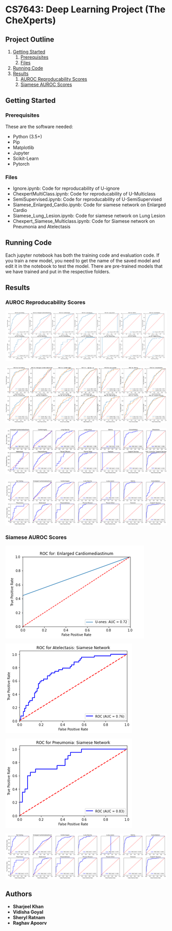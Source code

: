 # CS7643: Deep Learning Project (The CheXperts)

## Project Outline
1. [Getting Started](#started)
    1. [Prerequisites](#prerequisites)
    2. [Files](#files)
2. [Running Code](#code)
3. [Results](#results)
    1. [AUROC Reproducability Scores](#reproducability)
    2. [Siamese AUROC Scores](#siamese)


## Getting Started <a name="started"></a>

### Prerequisites <a name="prerequisites"></a>

These are the software needed:
* Python (3.5+)
* Pip
* Matplotlib
* Jupyter
* Scikit-Learn
* Pytorch

### Files <a name="files"></a>
* Ignore.ipynb: Code for reproducability of U-ignore
* ChexpertMultiClass.ipynb: Code for reproducability of U-Multiclass
* SemiSupervised.ipynb: Code for reproducability of U-SemiSupervised
* Siamese_Enlarged_Cardio.ipynb: Code for siamese network on Enlarged Cardio
* Siamese_Lung_Lesion.ipynb: Code for siamese network on Lung Lesion
* Chexpert_Siamese_Multiclass.ipynb: Code for Siamese network on Pneumonia and Atelectasis


## Running Code <a name="code"></a>
Each jupyter notebook has both the training code and evaluation code. If you train a new model, you need to get the name of the saved model and edit it in the notebook to test the model. There are pre-trained models that we have trained and put in the respective folders. 

## Results <a name="results`"></a>

### AUROC Reproducability Scores <a name="reproducability"></a>
![U-Ignore](/graphs/auc_u_ignore.png)

![U-Binary](/graphs/auc_u_binary.png)

![U-Learning](/graphs/auc_u_learning.png)

![U-MultiClass](/graphs/auc_u_multiclass.png)

### Siamese AUROC Scores <a name="siamese"></a>

![U-Ignore](/graphs/auc_Enlarged_siamese.png)

![U-Binary](/graphs/auc_atelectasis_siamese.png)

![U-Learning](/graphs/auc_pneumonia_siamese.png)

![U-MultiClass](/graphs/auc_u_multiclass.png)

## Authors

* **Sharjeel Khan**
* **Vidisha Goyal**
* **Sheryl Ratnam**
* **Raghav Apoorv**
